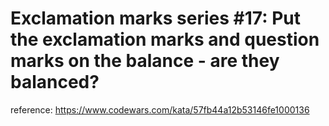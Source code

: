 # Exclamation marks series #17: Put the exclamation marks and question marks on the balance - are they balanced?

reference: https://www.codewars.com/kata/57fb44a12b53146fe1000136
